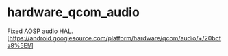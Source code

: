 hardware_qcom_audio
===================

Fixed AOSP audio HAL.
[https://android.googlesource.com/platform/hardware/qcom/audio/+/20bcfa8%5E!/]
